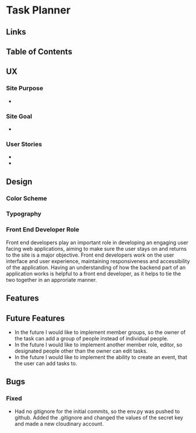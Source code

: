 # Task Planner

## Links

## Table of Contents

## UX

### Site Purpose
 - 
 
### Site Goal
 -
 
### User Stories
 -
 - 
 ## Design
 
 ### Color Scheme
 
 ### Typography
 
 ### Front End Developer Role
 Front end developers play an important role in developing an engaging user facing web applications, aiming to make sure the user stays on and returns to the site is a major objective. Front end developers work on the user interface and user experience, maintaining responsiveness and accessibility of the application. Having an understanding of how the backend part of an application works is helpful to a front end developer, as it helps to tie the two together in an approriate manner.
 
 ## Features
 
 ## Future Features
  - In the future I would like to implement member groups, so the owner of the task can add a group of people instead of individual people.
  - In the future I would like to implement another member role, editor, so designated people other than the owner can edit tasks.
  - In the future I would like to implement the ability to create an event, that the user can add tasks to. 
  
 ## Bugs
 ### Fixed
  - Had no gitignore for the initial commits, so the env.py was pushed to github. Added the .gitignore and changed the values of the secret key and made a new cloudinary account.
